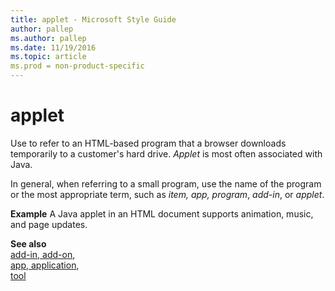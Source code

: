 ```yaml
---
title: applet - Microsoft Style Guide
author: pallep
ms.author: pallep
ms.date: 11/19/2016
ms.topic: article
ms.prod = non-product-specific
---
```


# applet

Use to refer to an HTML-based program that a browser downloads temporarily to a customer's hard drive. *Applet* is most often associated with Java.

In general, when referring to a small program, use the name of the program or the most appropriate term, such as *item, app,* *program*, *add-in*, or *applet*.

**Example** A Java applet in an HTML document supports animation, music, and page updates.

**See also** <br />[add-in, add-on](/style-guide/a-z-word-list-term-collections/a/add-in-add-on),<br />[app](/style-guide/a-z-word-list-term-collections/a/app-application)[, application](/style-guide/a-z-word-list-term-collections/a/app-application),<br />[tool](/style-guide/a-z-word-list-term-collections/t/tool)
